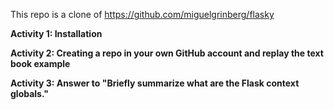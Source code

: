 This repo is a clone of https://github.com/miguelgrinberg/flasky

**Activity 1: Installation**

**Activity 2: Creating a repo in your own GitHub account and replay the text book example**

**Activity 3: Answer to "Briefly summarize what are the Flask context globals."**
